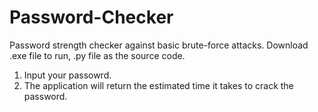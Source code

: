 # Password-Checker
Password strength checker against basic brute-force attacks.
Download .exe file to run,
.py file as the source code.
1. Input your passowrd.
2. The application will return the estimated time it takes to crack the password.
